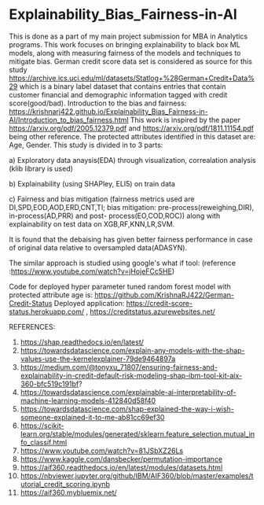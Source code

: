 # Explainability_Bias_Fairness-in-AI
This is done as a part of my main project submission for MBA in Analytics programs.
This work focuses on bringing explainability to black box ML models, along with measuring fairness of the models and techniques to mitigate bias.
German credit score data set is considered as source for this study https://archive.ics.uci.edu/ml/datasets/Statlog+%28German+Credit+Data%29 which is a binary label dataset that contains entries that contain customer financial and demographic information tagged with credit score(good/bad).
Introduction to the bias and fairness:
https://krishnarj422.github.io/Explainability_Bias_Fairness-in-AI/Introduction_to_bias_fairness.html
This work is inspired by the paper https://arxiv.org/pdf/2005.12379.pdf and https://arxiv.org/pdf/1811.11154.pdf being other reference.
The protected attributes identified in this dataset are: Age, Gender.
This study is divided in to 3 parts:

 a) Exploratory data anaysis(EDA) through visualization, correalation analysis (klib library is used) 
 
 
 b) Explainability (using SHAPley, ELI5) on train data
 
 
 c) Fairness and bias mitigation (fairness metrics used are DI,SPD,EOD,AOD,ERD,CNT,TI; bias mitigation: pre-process(reweighing,DIR), in-process(AD,PRR) and post-    process(EO,COD,ROC)) along with explainability on test data on XGB,RF,KNN,LR,SVM.
 
 
 It is found that the debaising has given better fairness performance in case of original data relative to oversampled data(ADASYN).
 
 The similar approach is studied using google's what if tool:  (reference :https://www.youtube.com/watch?v=jHojeFCc5HE)
 
 Code for deployed hyper parameter tuned random forest model with protected attribute age is: https://github.com/KrishnaRJ422/German-Credit-Status
 Deployed application: https://credit-score-status.herokuapp.com/   ,   https://creditstatus.azurewebsites.net/
 
REFERENCES:
1. https://shap.readthedocs.io/en/latest/
2. https://towardsdatascience.com/explain-any-models-with-the-shap-values-use-the-kernelexplainer-79de9464897a
3. https://medium.com/@tonyxu_71807/ensuring-fairness-and-explainability-in-credit-default-risk-modeling-shap-ibm-tool-kit-aix-360-bfc519c191bf?
4. https://towardsdatascience.com/explainable-ai-interpretability-of-machine-learning-models-412840d58f40 
5. https://towardsdatascience.com/shap-explained-the-way-i-wish-someone-explained-it-to-me-ab81cc69ef30
6. https://scikit-learn.org/stable/modules/generated/sklearn.feature_selection.mutual_info_classif.html
7. https://www.youtube.com/watch?v=81JSbXZ26Ls
8. https://www.kaggle.com/dansbecker/permutation-importance
9. https://aif360.readthedocs.io/en/latest/modules/datasets.html
10. https://nbviewer.jupyter.org/github/IBM/AIF360/blob/master/examples/tutorial_credit_scoring.ipynb
11. https://aif360.mybluemix.net/
